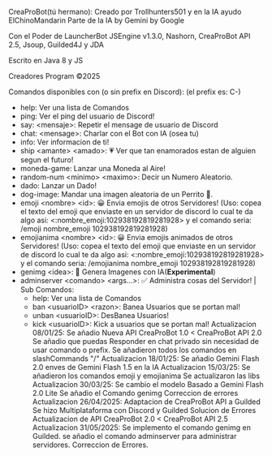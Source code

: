 CreaProBot(tú hermano):
Creado por Trollhunters501 y en la IA ayudo ElChinoMandarin
Parte de la IA by Gemini by Google

Con el Poder de LauncherBot JSEngine v1.3.0, Nashorn, CreaProBot API 2.5, Jsoup, Guilded4J y JDA

Escrito en Java 8 y JS

Creadores Program ©2025

Comandos disponibles con (o sin prefix en Discord):
(el prefix es: C-)
- help: Ver una lista de Comandos
- ping: Ver el ping del usuario de Discord!
- say: \<mensaje>: Repetir el mensage de usuario de Discord
- chat: \<mensage>: Charlar con el Bot con IA (osea tu)
- info: Ver informacion de ti!
- ship \<amante> \<amado>: 💗 Ver que tan enamorados estan de alguien segun el futuro!
- moneda-game: Lanzar una Moneda al Aire!
- random-num \<minimo> \<maximo>: Decir un Numero Aleatorio.
- dado: Lanzar un Dado!
- dog-image: Mandar una imagen aleatoria de un Perrito 🐶.
- emoji \<nombre> \<id>: 😀 Envia emojis de otros Servidores! (Uso: copea el texto del emoji que enviaste en un servidor de discord lo cual te da algo asi: \<:nombre_emoji:102938192819281928> y el comando seria: /emoji nombre_emoji 102938192819281928)
- emojianima \<nombre> \<id>: 😀 Envia emojis animados de otros Servidores! (Uso: copea el texto del emoji que enviaste en un servidor de discord lo cual te da algo asi: \<:nombre_emoji:102938192819281928> y el comando seria: /emojianima nombre_emoji 102938192819281928)
- genimg \<idea>: 🌌 Genera Imagenes con IA(**Experimental**)
- adminserver \<comando> \<args...>: ✅ Administra cosas del Servidor! | Sub Comandos:
  - help: Ver una lista de Comandos
  - ban \<usuarioID> \<razon>: Banea Usuarios que se portan mal!
  - unban \<usuarioID>: DesBanea Usuarios!
  - kick \<usuarioID>: Kick a usuarios que se portan mal!
Actualizacion 08/01/25:
Se añadio Nueva API CreaProBot 1.0 < CreaProBot API 2.0
Se añadio que puedas Responder en chat privado sin necesidad de usar comando o prefix.
Se añadieron todos los comandos en slashCommands "/"
Actualizacion 18/01/25:
Se añadio Gemini Flash 2.0 enves de Gemini Flash 1.5 en la IA
Actualizacion 15/03/25:
Se añadieron los comandos emoji y emojianima
Se actualizaron las libs
Actualizacion 30/03/25:
Se cambio el modelo Basado a Gemini Flash 2.0 Lite
Se añadio el Comando genimg
Correccion de errores
Actualizacion 26/04/2025:
Adaptacion de CreaProBot API a Guilded
Se hizo Multiplataforma con Discord y Guilded
Solucion de Errores
Actualizacion de API CreaProBot 2.0 < CreaProBot API 2.5
Actualizacion 31/05/2025:
Se implemento el comando genimg en Guilded.
se añadio el comando adminserver para administrar servidores.
Correccion de Errores.
